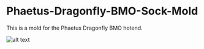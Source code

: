 # Phaetus-Dragonfly-BMO-Sock-Mold
This is a mold for the Phaetus Dragonfly BMO hotend.

![alt text](https://github.com/TheOfficialCzex/Phaetus-Dragonfly-BMO-Sock-Mold/blob/main/Dragonfly%20BMO%20Sock%20Explosion.gif)
